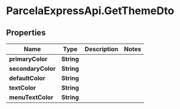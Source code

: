 # ParcelaExpressApi.GetThemeDto

## Properties
Name | Type | Description | Notes
------------ | ------------- | ------------- | -------------
**primaryColor** | **String** |  | 
**secondaryColor** | **String** |  | 
**defaultColor** | **String** |  | 
**textColor** | **String** |  | 
**menuTextColor** | **String** |  | 
